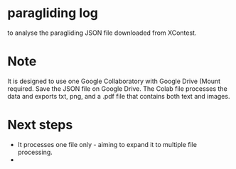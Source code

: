 # paragliding log
to analyse the paragliding JSON file downloaded from XContest.

# Note
It is designed to use one Google Collaboratory with Google Drive (Mount required.
Save the JSON file on Google Drive. The Colab file processes the data and exports txt, png, and a .pdf file that  contains both text and images.

# Next steps
- It processes one file only - aiming to expand it to multiple file processing.
- 
